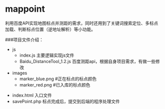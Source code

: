# mappoint
利用百度API实现地图标点并测距的需求，同时还用到了关键词搜索定位、多标点加载、判断标点位置（逆地址解析）等小功能。

###项目文件介绍：
+ js
	- index.js 主要逻辑实现js文件
	- Baidu_DistanceTool_1.2.js 百度测距api，根据自身项目需求，有做一些修改
+ images
	- marker_blue.png #正在标点的标点颜色
	- marker_red.png #已入库的标点颜色
- index.html 入口文件
- savePoint.php 标点完成后，提交到后端的程序处理文件